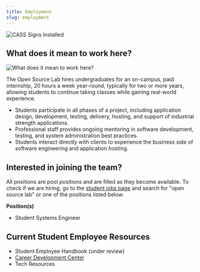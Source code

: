 ```yaml
---
title: Employment
slug: employment
---
```


![CASS Signs Installed](/images/CASSSignsInstalled.JPG)

What does it mean to work here?
-------------------------------

![What does it mean to work here?](/images/SEQuotesCollage.png#center)

The Open Source Lab hires undergraduates for an on-campus, paid internship, 20
hours a week year-round, typically for two or more years, allowing students to
continue taking classes while gaining real-world experience.

* Students participate in all phases of a project, including application design,
  development, testing, delivery, hosting, and support of industrial strength
  applications.
* Professional staff provides ongoing mentoring in software development,
  testing, and system administration best practices.
* Students interact directly with clients to experience the business side of
  software engineering and application hosting.

Interested in joining the team?
-------------------------------

All positions are pool positions and are filled as they become available. To
check if we are hiring, go to the [student jobs page](https://jobs.oregonstate.edu/postings/search?utf8=%E2%9C%93&query=&query_v0_posted_at_date=&query_position_type_id=5&query_organizational_tier_3_id=any&1970=&1971=&225=&2134=&2136=&2137=&commit=Search) and search for "open
source lab" or one of the positions listed below.

**Position(s)**

* Student Systems Engineer

Current Student Employee Resources
----------------------------------

* Student Employee Handbook (under review)
* [Career Development Center](http://career.oregonstate.edu/)
* Tech Resources
